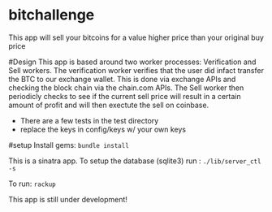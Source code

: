 bitchallenge
============

This app will sell your bitcoins for a value higher price than your original buy price

#Design
This app is based around two worker processes: Verification and Sell workers. The verification worker verifies that the user did infact transfer the BTC to our exchange wallet. This is done via exchange APIs and checking the block chain via the chain.com APIs. The Sell worker then periodicly checks to see if the current sell price will result in a certain amount of profit and will then exectute the sell on coinbase.

* There are a few tests in the test directory
* replace the keys in config/keys w/ your own keys




#setup
Install gems:
`bundle install`

This is a sinatra app. To setup the database (sqlite3) run :
`./lib/server_ctl -s`

To run:
`rackup`

This app is still under development!


